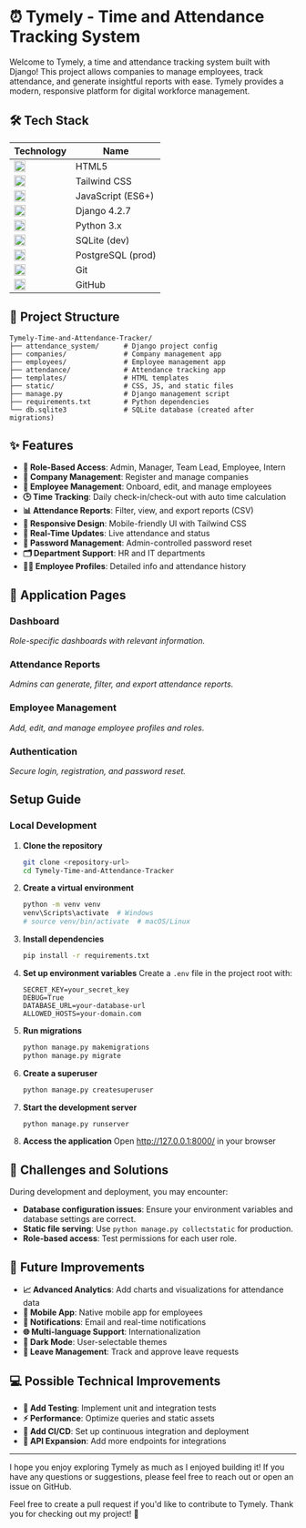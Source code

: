 # ⏰ Tymely - Time and Attendance Tracking System

Welcome to Tymely, a time and attendance tracking system built with Django! This project allows companies to manage employees, track attendance, and generate insightful reports with ease. Tymely provides a modern, responsive platform for digital workforce management.

<!-- Demo GIF (add your own if available) -->
<!-- [![Tymely Demo](readmeImages/tymely-demo.gif)](https://your-demo-link.com/) -->

## 🛠️ Tech Stack

| Technology | Name |
|------------|------|
| <img src="https://cdn.jsdelivr.net/gh/devicons/devicon/icons/html5/html5-original.svg" width="20" height="20" /> | HTML5 |
| <img src="https://cdn.jsdelivr.net/gh/devicons/devicon/icons/css3/css3-original.svg" width="20" height="20" /> | Tailwind CSS |
| <img src="https://cdn.jsdelivr.net/gh/devicons/devicon/icons/javascript/javascript-original.svg" width="20" height="20" /> | JavaScript (ES6+) |
| <img src="https://cdn.jsdelivr.net/gh/devicons/devicon/icons/django/django-plain.svg" width="20" height="20" /> | Django 4.2.7 |
| <img src="https://cdn.jsdelivr.net/gh/devicons/devicon/icons/python/python-original.svg" width="20" height="20" /> | Python 3.x |
| <img src="https://cdn.jsdelivr.net/gh/devicons/devicon/icons/sqlite/sqlite-original.svg" width="20" height="20" /> | SQLite (dev) |
| <img src="https://cdn.jsdelivr.net/gh/devicons/devicon/icons/postgresql/postgresql-original.svg" width="20" height="20" /> | PostgreSQL (prod) |
| <img src="https://cdn.jsdelivr.net/gh/devicons/devicon/icons/git/git-original.svg" width="20" height="20" /> | Git |
| <img src="https://cdn.jsdelivr.net/gh/devicons/devicon/icons/github/github-original.svg" width="20" height="20" /> | GitHub |

## 📁 Project Structure

```
Tymely-Time-and-Attendance-Tracker/
├── attendance_system/      # Django project config
├── companies/              # Company management app
├── employees/              # Employee management app
├── attendance/             # Attendance tracking app
├── templates/              # HTML templates
├── static/                 # CSS, JS, and static files
├── manage.py               # Django management script
├── requirements.txt        # Python dependencies
└── db.sqlite3              # SQLite database (created after migrations)
```

## ✨ Features

- **🔐 Role-Based Access**: Admin, Manager, Team Lead, Employee, Intern
- **🏢 Company Management**: Register and manage companies
- **👥 Employee Management**: Onboard, edit, and manage employees
- **🕒 Time Tracking**: Daily check-in/check-out with auto time calculation
- **📊 Attendance Reports**: Filter, view, and export reports (CSV)
- **📱 Responsive Design**: Mobile-friendly UI with Tailwind CSS
- **🔄 Real-Time Updates**: Live attendance and status
- **🔑 Password Management**: Admin-controlled password reset
- **🗂️ Department Support**: HR and IT departments
- **🧑‍💼 Employee Profiles**: Detailed info and attendance history

## 📸 Application Pages

### Dashboard
_Role-specific dashboards with relevant information._

### Attendance Reports
_Admins can generate, filter, and export attendance reports._

### Employee Management
_Add, edit, and manage employee profiles and roles._

### Authentication
_Secure login, registration, and password reset._

##  Setup Guide

### Local Development

1. **Clone the repository**
   ```bash
   git clone <repository-url>
   cd Tymely-Time-and-Attendance-Tracker
   ```

2. **Create a virtual environment**
   ```bash
   python -m venv venv
   venv\Scripts\activate  # Windows
   # source venv/bin/activate  # macOS/Linux
   ```

3. **Install dependencies**
   ```bash
   pip install -r requirements.txt
   ```

4. **Set up environment variables**
   Create a `.env` file in the project root with:
   ```
   SECRET_KEY=your_secret_key
   DEBUG=True
   DATABASE_URL=your-database-url
   ALLOWED_HOSTS=your-domain.com
   ```

5. **Run migrations**
   ```bash
   python manage.py makemigrations
   python manage.py migrate
   ```

6. **Create a superuser**
   ```bash
   python manage.py createsuperuser
   ```

7. **Start the development server**
   ```bash
   python manage.py runserver
   ```

8. **Access the application**
   Open http://127.0.0.1:8000/ in your browser

## 🧩 Challenges and Solutions

During development and deployment, you may encounter:
- **Database configuration issues**: Ensure your environment variables and database settings are correct.
- **Static file serving**: Use `python manage.py collectstatic` for production.
- **Role-based access**: Test permissions for each user role.

## 🚀 Future Improvements

- **📈 Advanced Analytics**: Add charts and visualizations for attendance data
- **📱 Mobile App**: Native mobile app for employees
- **🔔 Notifications**: Email and real-time notifications
- **🌐 Multi-language Support**: Internationalization
- **🌙 Dark Mode**: User-selectable themes
- **📝 Leave Management**: Track and approve leave requests

## 💻 Possible Technical Improvements

- **🧪 Add Testing**: Implement unit and integration tests
- **⚡ Performance**: Optimize queries and static assets
- **🔄 Add CI/CD**: Set up continuous integration and deployment
- **🔌 API Expansion**: Add more endpoints for integrations

---

I hope you enjoy exploring Tymely as much as I enjoyed building it! If you have any questions or suggestions, please feel free to reach out or open an issue on GitHub.

Feel free to create a pull request if you'd like to contribute to Tymely. Thank you for checking out my project! 🙏
